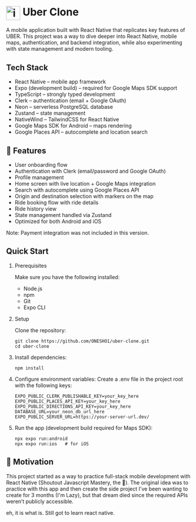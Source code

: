 # <img valign="middle" width="38" height="38" alt="image" src="https://github.com/user-attachments/assets/cb2eea49-2f99-4ca8-a151-ed51174567eb" /> Uber Clone

A mobile application built with React Native that replicates key features of UBER.
This project was a way to dive deeper into React Native, mobile maps, authentication, and backend integration, while also experimenting with state management and modern tooling.

## Tech Stack

- React Native – mobile app framework
- Expo (development build) – required for Google Maps SDK support
- TypeScript – strongly typed development
- Clerk – authentication (email + Google OAuth)
- Neon – serverless PostgreSQL database
- Zustand – state management
- NativeWind – TailwindCSS for React Native
- Google Maps SDK for Android – maps rendering
- Google Places API – autocomplete and location search

## 🔋 Features

- User onboarding flow
- Authentication with Clerk (email/password and Google OAuth)
- Profile management
- Home screen with live location + Google Maps integration
- Search with autocomplete using Google Places API
- Origin and destination selection with markers on the map
- Ride booking flow with ride details
- Ride history view
- State management handled via Zustand
- Optimized for both Android and iOS

Note: Payment integration was not included in this version.

## Quick Start

1. Prerequisites

   Make sure you have the following installed:

   - Node.js
   - npm
   - Git
   - Expo CLI

3. Setup

   Clone the repository:
   ```
   git clone https://github.com/ONESHO1/uber-clone.git
   cd uber-clone
   ```

4. Install dependencies:
   ```
   npm install
   ```


5. Configure environment variables:
   Create a .env file in the project root with the following keys:
   ```
   EXPO_PUBLIC_CLERK_PUBLISHABLE_KEY=your_key_here
   EXPO_PUBLIC_PLACES_API_KEY=your_key_here
   EXPO_PUBLIC_DIRECTIONS_API_KEY=your_key_here
   DATABASE_URL=your_neon_db_url_here
   EXPO_PUBLIC_SERVER_URL=https://your-server-url.dev/
   ```

6. Run the app (development build required for Maps SDK):
   ```
   npx expo run:android
   npx expo run:ios   # for iOS
   ```

## 🚀 Motivation

This project started as a way to practice full-stack mobile development with React Native (Shoutout Javascript Mastery, the 🐐). The original idea was to practice with this app and then create the side project I've been wanting to create for 3 months (I'm Lazy), but that dream died since the required APIs weren’t publicly accessible.

eh, it is what is. Still got to learn react native.
